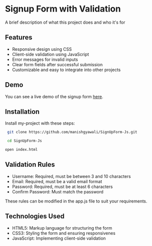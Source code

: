 

# Signup Form with Validation

A brief description of what this project does and who it's for


## Features

- Responsive design using CSS
- Client-side validation using JavaScript
- Error messages for invalid inputs
- Clear form fields after successful submission
- Customizable and easy to integrate into other projects




## Demo

You can see a live demo of the signup form [here](https://manishgyawali.github.io/SignUpForm-Js/).




## Installation

Install my-project with these steps:

```bash
 git clone https://github.com/manishgyawali/SignUpForm-Js.git
```
```bash
 cd SignUpForm-Js
```
```bash
open index.html
```


    
## Validation Rules

- Username: Required, must be between 3 and 10 characters
- Email: Required, must be a valid email format
- Password: Required, must be at least 6 characters
- Confirm Password: Must match the password

These rules can be modified in the app.js file to suit your requirements.

## Technologies Used

- HTML5: Markup language for structuring the form
- CSS3: Styling the form and ensuring responsivenes
- JavaScript: Implementing client-side validation



